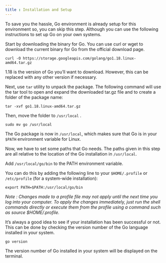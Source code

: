 ```yaml
---
title : Installation and Setup
---
```


To save you the hassle, Go environment is already setup for this environment so, you can skip this step. Although you can use the following instructions to set up Go on your own systems.  

Start by downloading the binary for Go. You can use curl or wget to download the current binary for Go from the official download page.

```
curl -O https://storage.googleapis.com/golang/go1.18.linux-amd64.tar.gz
```

1.18 is the version of Go you’ll want to download. However, this can be replaced with any other version if necessary.

Next, use `tar` utility to unpack the package. The following command will use the tar tool to open and expand the downloaded tar.gz file and to create a folder of the package name:

```
tar -xvf go1.18.linux-amd64.tar.gz
```

Then, move the folder to `/usr/local` .

```
sudo mv go /usr/local
```

The Go package is now in `/usr/local`, which makes sure that Go is in your `$PATH` environment variable for Linux.

Now, we have to set some paths that Go needs. The paths given in this step are all relative to the location of the Go installation in `/usr/local`.

Add `/usr/local/go/bin` to the PATH environment variable.

You can do this by adding the following line to your `$HOME/.profile` or `/etc/profile` (for a system-wide installation):

```
export PATH=$PATH:/usr/local/go/bin
```

*Note : Changes made to a profile file may not apply until the next time you log into your computer. To apply the changes immediately, just run the shell commands directly or execute them from the profile using a command such as source $HOME/.profile.*

It’s always a good idea to see if your installation has been successful or not. This can be done by checking the version number of the Go language installed in your system.

```
go version
```

The version number of Go installed in your system will be displayed on the terminal.
